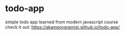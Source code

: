 # todo-app
simple todo app learned from modern javascript course <br>
check it out: https://akamprogramist.github.io/todo-app/
